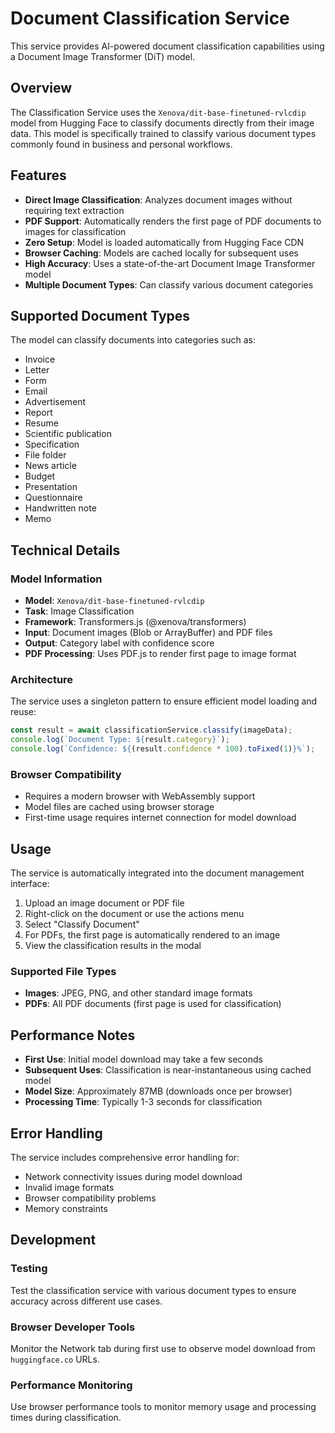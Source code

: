 # Document Classification Service

This service provides AI-powered document classification capabilities using a Document Image Transformer (DiT) model.

## Overview

The Classification Service uses the `Xenova/dit-base-finetuned-rvlcdip` model from Hugging Face to classify documents directly from their image data. This model is specifically trained to classify various document types commonly found in business and personal workflows.

## Features

- **Direct Image Classification**: Analyzes document images without requiring text extraction
- **PDF Support**: Automatically renders the first page of PDF documents to images for classification
- **Zero Setup**: Model is loaded automatically from Hugging Face CDN
- **Browser Caching**: Models are cached locally for subsequent uses
- **High Accuracy**: Uses a state-of-the-art Document Image Transformer model
- **Multiple Document Types**: Can classify various document categories

## Supported Document Types

The model can classify documents into categories such as:

- Invoice
- Letter
- Form
- Email
- Advertisement
- Report
- Resume
- Scientific publication
- Specification
- File folder
- News article
- Budget
- Presentation
- Questionnaire
- Handwritten note
- Memo

## Technical Details

### Model Information

- **Model**: `Xenova/dit-base-finetuned-rvlcdip`
- **Task**: Image Classification
- **Framework**: Transformers.js (@xenova/transformers)
- **Input**: Document images (Blob or ArrayBuffer) and PDF files
- **Output**: Category label with confidence score
- **PDF Processing**: Uses PDF.js to render first page to image format

### Architecture

The service uses a singleton pattern to ensure efficient model loading and reuse:

```typescript
const result = await classificationService.classify(imageData);
console.log(`Document Type: ${result.category}`);
console.log(`Confidence: ${(result.confidence * 100).toFixed(1)}%`);
```

### Browser Compatibility

- Requires a modern browser with WebAssembly support
- Model files are cached using browser storage
- First-time usage requires internet connection for model download

## Usage

The service is automatically integrated into the document management interface:

1. Upload an image document or PDF file
2. Right-click on the document or use the actions menu
3. Select "Classify Document"
4. For PDFs, the first page is automatically rendered to an image
5. View the classification results in the modal

### Supported File Types

- **Images**: JPEG, PNG, and other standard image formats
- **PDFs**: All PDF documents (first page is used for classification)

## Performance Notes

- **First Use**: Initial model download may take a few seconds
- **Subsequent Uses**: Classification is near-instantaneous using cached model
- **Model Size**: Approximately 87MB (downloads once per browser)
- **Processing Time**: Typically 1-3 seconds for classification

## Error Handling

The service includes comprehensive error handling for:

- Network connectivity issues during model download
- Invalid image formats
- Browser compatibility problems
- Memory constraints

## Development

### Testing

Test the classification service with various document types to ensure accuracy across different use cases.

### Browser Developer Tools

Monitor the Network tab during first use to observe model download from `huggingface.co` URLs.

### Performance Monitoring

Use browser performance tools to monitor memory usage and processing times during classification.

